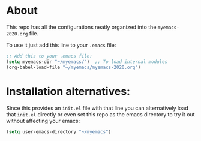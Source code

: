 # About

This repo has all the configurations neatly organized into the `myemacs-2020.org` file.

To use it just add this line to your `.emacs` file:
```lisp
;; Add this to your .emacs file:
(setq myemacs-dir "~/myemacs/")  ;; To load internal modules
(org-babel-load-file "~/myemacs/myemacs-2020.org")
```

# Installation alternatives:

Since this provides an `init.el` file with that line you can alternatively load that `init.el` directly or even set this repo as the emacs directory to try it out without affecting your emacs:

```lisp
(setq user-emacs-directory "~/myemacs")
```
